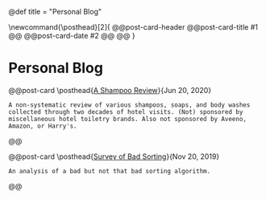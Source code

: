 @def title = "Personal Blog"

\newcommand{\posthead}[2]{
    @@post-card-header
        @@post-card-title #1 @@
        @@post-card-date #2 @@
    @@
}

# Personal Blog

@@post-card
    \posthead{[A Shampoo Review](/posts/200620-shampoo/)}{Jun 20, 2020}
    
    A non-systematic review of various shampoos, soaps, and body washes collected through two decades of hotel visits. (Not) sponsored by miscellaneous hotel toiletry brands. Also not sponsored by Aveeno, Amazon, or Harry's.
@@

@@post-card
    \posthead{[Survey of Bad Sorting](/posts/191120-bogosorting/)}{Nov 20, 2019}
    
    An analysis of a bad but not that bad sorting algorithm.
@@
